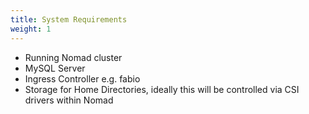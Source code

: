 ```yaml
---
title: System Requirements
weight: 1
---
```


- Running Nomad cluster
- MySQL Server
- Ingress Controller e.g. fabio
- Storage for Home Directories, ideally this will be controlled via CSI drivers within Nomad
